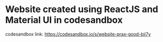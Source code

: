 # Website created using ReactJS and Material UI in codesandbox
codesandbox link: https://codesandbox.io/s/website-prax-good-bii7y
